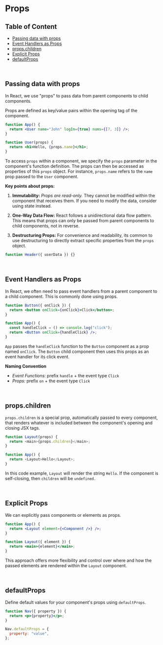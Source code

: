 # Props

## Table of Content

- [Passing data with props](#passing-data-with-props)
- [Event Handlers as Props](#event-handlers-as-props)
- [props.children](#propschildren)
- [Explicit Props](#explicit-props)
- [defaultProps](#defaultprops)

<br>

## Passing data with props

In React, we use "props" to pass data from parent components to child components.

Props are defined as key/value pairs within the opening tag of the component.

```jsx
function App() {
  return <User name="John" logIn={true} nums={[7, 3]} />;
}

function User(props) {
  return <h1>Hello, {props.name}</h1>;
}
```

To access `props` within a component, we specify the `props` parameter in the component's function definition. The props can then be accessed as properties of this `props` object. For instance, `props.name` refers to the `name` prop passed to the `User` component.

**Key points about props:**

1. **Immutability:** _Props are read-only._ They cannot be modified within the component that receives them. If you need to modify the data, consider using state instead.

2. **One-Way Data Flow:** React follows a unidirectional data flow pattern. This means that props can only be passed from parent components to child components, not in reverse.

3. **Destructuring Props:** For convenience and readability, its common to use destructuring to directly extract specific properties from the `props` object.

```jsx
function Header({ userData }) {}
```

<br>

## Event Handlers as Props

In React, we often need to pass event handlers from a parent component to a child component. This is commonly done using props.

```jsx
function Button({ onClick }) {
  return <button onClick={onClick}>Click</button>;
}

function App() {
  const handleClick = () => console.log("click");
  return <Button onClick={handleClick} />;
}
```

`App` passes the `handleClick` function to the `Button` component as a prop named `onClick`. The `Button` child component then uses this props as an event handler for its click event.

**Naming Convention**

- _Event Functions:_ prefix `handle` + the event type `Click`
- _Props:_ prefix `on` + the event type `Click`

<br>

## props.children

`props.children` is a special prop, automatically passed to every component, that renders whatever is included between the component's opening and closing JSX tags.

```js
function Layout(props) {
  return <main>{props.children}</main>;
}

function App() {
  return <Layout>Hello</Layout>;
}
```

In this code example, `Layout` will render the string `Hello`. If the component is self-closing, then `children` will be `undefined.`

<br>

## Explicit Props

We can explicitly pass components or elements as props.

```jsx
function App() {
  return <Layout element={<Component />} />;
}

function Layout({ element }) {
  return <main>{element}</main>;
}
```

This approach offers more flexibility and control over where and how the passed elements are rendered within the `Layout` component.

<br>

## defaultProps

Define default values for your component's props using `defaultProps`.

```jsx
function Nav({ property }) {
  return <p>{property}</p>;
}

Nav.defaultProps = {
  property: "value",
};
```
